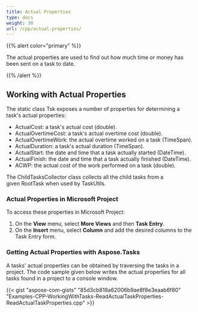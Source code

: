 ```yaml
---
title: Actual Properties
type: docs
weight: 30
url: /cpp/actual-properties/
---
```


{{% alert color="primary" %}} 

The actual properties are used to find out how much time or money has been sent on a task to date.

{{% /alert %}} 
## **Working with Actual Properties**
The static class Tsk exposes a number of properties for determining a task's actual properties:

- ActualCost: a task's actual cost (double).
- ActualOvertimeCost: a task's actual overtime cost (double).
- ActualOvertimeWork: the actual overtime worked on a task (TimeSpan).
- ActualDuration: a task's actual duration (TimeSpan).
- ActualStart: the date and time that a task actually started (DateTime).
- ActualFinish: the date and time that a task actually finished (DateTime).
- ACWP: the actual cost of the work performed on a task (double).

The ChildTasksCollector class collects all the child tasks from a given RootTask when used by TaskUtils.
### **Actual Properties in Microsoft Project**
To access these properties in Microsoft Project:

1. On the **View** menu, select **More Views** and then **Task Entry**.
2. On the **Insert** menu, select **Column** and add the desired columns to the Task Entry form.
### **Getting Actual Properties with Aspose.Tasks**
A tasks' actual properties can be obtained by traversing the tasks in a project. The code sample given below writes the actual properties for all tasks found in a project to a console window.

{{< gist "aspose-com-gists" "85d3cb818a62006b9ae8f8e3eaab6f80" "Examples-CPP-WorkingWithTasks-ReadActualTaskProperties-ReadActualTaskProperties.cpp" >}}
